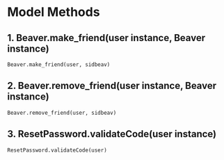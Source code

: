 # Model Methods

## 1. Beaver.make_friend(user instance, Beaver instance)
`Beaver.make_friend(user, sidbeav)`

## 2. Beaver.remove_friend(user instance, Beaver instance)
`Beaver.remove_friend(user, sidbeav)`

## 3. ResetPassword.validateCode(user instance)
`ResetPassword.validateCode(user)`